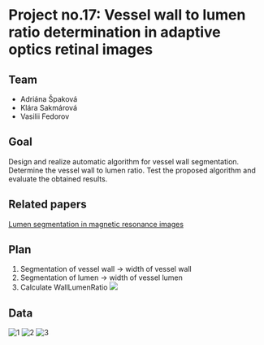 # Project no.17: Vessel wall to lumen ratio determination in adaptive optics retinal images

## Team
- Adriána Špaková
- Klára Sakmárová
- Vasilii Fedorov

## Goal
Design and realize automatic algorithm for vessel wall segmentation. Determine the
vessel wall to lumen ratio. Test the proposed algorithm and evaluate the obtained
results.

## Related papers
[Lumen segmentation in magnetic resonance images](https://www.sciencedirect.com/science/article/pii/S0010482516302827)

## Plan
1) Segmentation of vessel wall -> width of vessel wall
2) Segmentation of lumen -> width of vessel lumen
3) Calculate WallLumenRatio <img src="https://render.githubusercontent.com/render/math?math={\color{red}\WLR = \frac{\text{vessel wall width}}{\text{vessel lumen width}}}">

## Data
![1](https://user-images.githubusercontent.com/62359460/160247578-4879389b-c6ad-4024-9988-e435eb631c47.png)
![2](https://user-images.githubusercontent.com/62359460/160247579-81d062fc-979a-4de6-9cfe-855bbb4c389b.png)
![3](https://user-images.githubusercontent.com/62359460/160247580-2275af89-70f0-41dc-9bbd-cfcd78a06b88.png)

